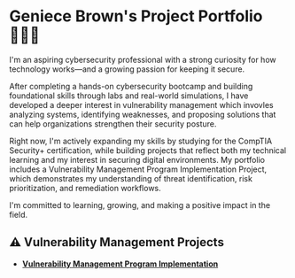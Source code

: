 # Geniece Brown</a>'s Project Portfolio 👩🏾‍💻

I'm an aspiring cybersecurity professional with a strong curiosity for how technology works—and a growing passion for keeping it secure.

After completing a hands-on cybersecurity bootcamp and building foundational skills through labs and real-world simulations, I have developed a deeper interest in vulnerability management which invovles analyzing systems, identifying weaknesses, and proposing solutions that can help organizations strengthen their security posture.

Right now, I'm actively expanding my skills by studying for the CompTIA Security+ certification, while building projects that reflect both my technical learning and my interest in securing digital environments. My portfolio includes a Vulnerability Management Program Implementation Project, which demonstrates my understanding of threat identification, risk prioritization, and remediation workflows.

I'm committed to learning, growing, and making a positive impact in the field.


## ⚠️ Vulnerability Management Projects

- **[Vulnerability Management Program Implementation](https://github.com/geniecebrown/vulnerability-management-program)**



<!--
<img width="35" alt="image" src="https://github.com/user-attachments/assets/2f41c7cd-5ea8-4475-b451-a37161b6c3fb"> 
<img width="35" alt="image" src="https://github.com/user-attachments/assets/77649969-9910-4994-8b96-74a116cfb2a8">
-->

